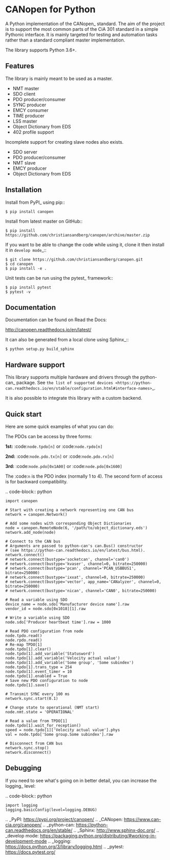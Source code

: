 CANopen for Python
==================

A Python implementation of the CANopen_ standard.
The aim of the project is to support the most common parts of the CiA 301
standard in a simple Pythonic interface. It is mainly targeted for testing and
automation tasks rather than a standard compliant master implementation.

The library supports Python 3.6+.


Features
--------

The library is mainly meant to be used as a master.

* NMT master
* SDO client
* PDO producer/consumer
* SYNC producer
* EMCY consumer
* TIME producer
* LSS master
* Object Dictionary from EDS
* 402 profile support

Incomplete support for creating slave nodes also exists.

* SDO server
* PDO producer/consumer
* NMT slave
* EMCY producer
* Object Dictionary from EDS


Installation
------------

Install from PyPI_ using pip::

    $ pip install canopen

Install from latest master on GitHub::

    $ pip install https://github.com/christiansandberg/canopen/archive/master.zip

If you want to be able to change the code while using it, clone it then install
it in `develop mode`_::

    $ git clone https://github.com/christiansandberg/canopen.git
    $ cd canopen
    $ pip install -e .

Unit tests can be run using the pytest_ framework::

    $ pip install pytest
    $ pytest -v

Documentation
-------------

Documentation can be found on Read the Docs:

http://canopen.readthedocs.io/en/latest/

It can also be generated from a local clone using Sphinx_::

    $ python setup.py build_sphinx


Hardware support
----------------

This library supports multiple hardware and drivers through the python-can_ package.
See `the list of supported devices <https://python-can.readthedocs.io/en/stable/configuration.html#interface-names>`_.

It is also possible to integrate this library with a custom backend.


Quick start
-----------

Here are some quick examples of what you can do:

The PDOs can be access by three forms:

**1st:** :code:`node.tpdo[n]` or :code:`node.rpdo[n]`

**2nd:** :code:`node.pdo.tx[n]` or :code:`node.pdo.rx[n]`

**3rd:** :code:`node.pdo[0x1A00]` or :code:`node.pdo[0x1600]`

The :code:`n` is the PDO index (normally 1 to 4). The second form of access is for backward compatibility.

.. code-block:: python

    import canopen

    # Start with creating a network representing one CAN bus
    network = canopen.Network()

    # Add some nodes with corresponding Object Dictionaries
    node = canopen.RemoteNode(6, '/path/to/object_dictionary.eds')
    network.add_node(node)

    # Connect to the CAN bus
    # Arguments are passed to python-can's can.Bus() constructor
    # (see https://python-can.readthedocs.io/en/latest/bus.html).
    network.connect()
    # network.connect(bustype='socketcan', channel='can0')
    # network.connect(bustype='kvaser', channel=0, bitrate=250000)
    # network.connect(bustype='pcan', channel='PCAN_USBBUS1', bitrate=250000)
    # network.connect(bustype='ixxat', channel=0, bitrate=250000)
    # network.connect(bustype='vector', app_name='CANalyzer', channel=0, bitrate=250000)
    # network.connect(bustype='nican', channel='CAN0', bitrate=250000)

    # Read a variable using SDO
    device_name = node.sdo['Manufacturer device name'].raw
    vendor_id = node.sdo[0x1018][1].raw

    # Write a variable using SDO
    node.sdo['Producer heartbeat time'].raw = 1000

    # Read PDO configuration from node
    node.tpdo.read()
    node.rpdo.read()
    # Re-map TPDO[1]
    node.tpdo[1].clear()
    node.tpdo[1].add_variable('Statusword')
    node.tpdo[1].add_variable('Velocity actual value')
    node.tpdo[1].add_variable('Some group', 'Some subindex')
    node.tpdo[1].trans_type = 254
    node.tpdo[1].event_timer = 10
    node.tpdo[1].enabled = True
    # Save new PDO configuration to node
    node.tpdo[1].save()

    # Transmit SYNC every 100 ms
    network.sync.start(0.1)

    # Change state to operational (NMT start)
    node.nmt.state = 'OPERATIONAL'

    # Read a value from TPDO[1]
    node.tpdo[1].wait_for_reception()
    speed = node.tpdo[1]['Velocity actual value'].phys
    val = node.tpdo['Some group.Some subindex'].raw

    # Disconnect from CAN bus
    network.sync.stop()
    network.disconnect()


Debugging
---------

If you need to see what's going on in better detail, you can increase the
logging_ level:

.. code-block:: python

    import logging
    logging.basicConfig(level=logging.DEBUG)


.. _PyPI: https://pypi.org/project/canopen/
.. _CANopen: https://www.can-cia.org/canopen/
.. _python-can: https://python-can.readthedocs.org/en/stable/
.. _Sphinx: http://www.sphinx-doc.org/
.. _develop mode: https://packaging.python.org/distributing/#working-in-development-mode
.. _logging: https://docs.python.org/3/library/logging.html
.. _pytest: https://docs.pytest.org/
